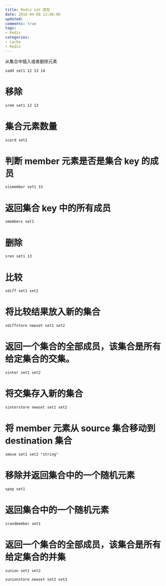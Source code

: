 ```yaml
---
title: Redis set 类型
date: 2016-04-08 13:00:00
updated:
comments: true
tags:
- Redis
categories:
- Cache
- Redis
---
```


从集合中插入或者删除元素

`sadd set1 12 13 14`

<!--more-->

# 移除

`srem set1 12 13`

# 集合元素数量

`scard set1`

# 判断 member 元素是否是集合 key 的成员

`sismember set1 13`

# 返回集合 key 中的所有成员

`smembers set1`

# 删除

`sren set1 13`

# 比较

`sdiff set1 set2`

# 将比较结果放入新的集合

`sdiffstore newset set1 set2`

# 返回一个集合的全部成员，该集合是所有给定集合的交集。

`sinter set1 set2`

# 将交集存入新的集合

`sinterstore newset set1 set2`

# 将 member 元素从 source 集合移动到 destination 集合

`smove set1 set2 "string"`

# 移除并返回集合中的一个随机元素

`spop set1`

# 返回集合中的一个随机元素

`srandmember set1`

# 返回一个集合的全部成员，该集合是所有给定集合的并集

`sunion set1 set2`

`sunionstore newset set2 set3`
